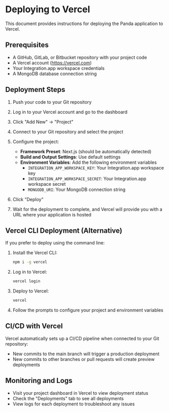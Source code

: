 # Deploying to Vercel

This document provides instructions for deploying the Panda application to Vercel.

## Prerequisites

- A GitHub, GitLab, or Bitbucket repository with your project code
- A Vercel account (https://vercel.com)
- Your Integration.app workspace credentials
- A MongoDB database connection string

## Deployment Steps

1. Push your code to your Git repository

2. Log in to your Vercel account and go to the dashboard

3. Click "Add New" → "Project"

4. Connect to your Git repository and select the project

5. Configure the project:
   - **Framework Preset**: Next.js (should be automatically detected)
   - **Build and Output Settings**: Use default settings
   - **Environment Variables**: Add the following environment variables
     - `INTEGRATION_APP_WORKSPACE_KEY`: Your Integration.app workspace key
     - `INTEGRATION_APP_WORKSPACE_SECRET`: Your Integration.app workspace secret
     - `MONGODB_URI`: Your MongoDB connection string

6. Click "Deploy"

7. Wait for the deployment to complete, and Vercel will provide you with a URL where your application is hosted

## Vercel CLI Deployment (Alternative)

If you prefer to deploy using the command line:

1. Install the Vercel CLI:
   ```bash
   npm i -g vercel
   ```

2. Log in to Vercel:
   ```bash
   vercel login
   ```

3. Deploy to Vercel:
   ```bash
   vercel
   ```

4. Follow the prompts to configure your project and environment variables

## CI/CD with Vercel

Vercel automatically sets up a CI/CD pipeline when connected to your Git repository:

- New commits to the main branch will trigger a production deployment
- New commits to other branches or pull requests will create preview deployments

## Monitoring and Logs

- Visit your project dashboard in Vercel to view deployment status
- Check the "Deployments" tab to see all deployments
- View logs for each deployment to troubleshoot any issues 